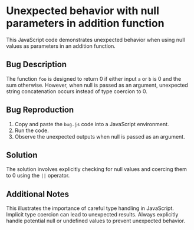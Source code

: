 # Unexpected behavior with null parameters in addition function
This JavaScript code demonstrates unexpected behavior when using null values as parameters in an addition function.

## Bug Description
The function `foo` is designed to return 0 if either input `a` or `b` is 0 and the sum otherwise.  However, when null is passed as an argument, unexpected string concatenation occurs instead of type coercion to 0.

## Bug Reproduction
1. Copy and paste the `bug.js` code into a JavaScript environment.
2. Run the code.
3. Observe the unexpected outputs when null is passed as an argument.

## Solution
The solution involves explicitly checking for null values and coercing them to 0 using the `||` operator.

## Additional Notes
This illustrates the importance of careful type handling in JavaScript. Implicit type coercion can lead to unexpected results. Always explicitly handle potential null or undefined values to prevent unexpected behavior.